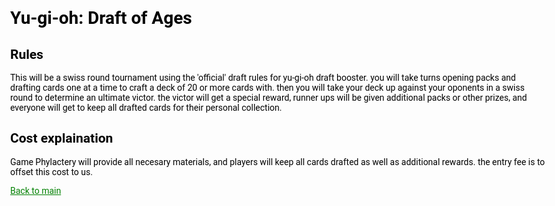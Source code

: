 <style>
  body { 
    color: black;
    background-image: url("RUSH_CardBack-703x445.webp");
    font-family: Roboto, Helvetica, Arial, sans-serif;
    max-width: 2000px; }
  .container{ } 
  header{ background: black; width: 100vw; position: sticky; border-bottom: 1px dashed #b5e853; padding: 20px 0; }
  h1{ color: black }
  h2{ color: black } 
  a{ color: green } 
</style>

# Yu-gi-oh: Draft of Ages 

## Rules
This will be a swiss round tournament using the 'official' draft rules for yu-gi-oh draft booster. you will take turns opening packs and drafting cards one at a time to craft a deck of 20 or more cards with. then you will take your deck up against your oponents in a swiss round to determine an ultimate victor. the victor will get a special reward, runner ups will be given additional packs or other prizes, and everyone will get to keep all drafted cards for their personal collection.


## Cost explaination

Game Phylactery will provide all necesary materials, and players will keep all cards drafted as well as additional rewards. the entry fee is to offset this cost to us.

[Back to main](README.md)
